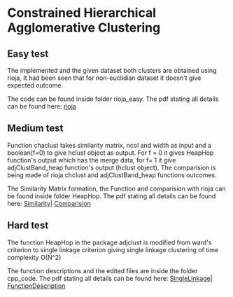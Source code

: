 # Constrained Hierarchical Agglomerative Clustering

## Easy test 
The implemented and the given dataset both clusters are obtained using rioja, It had been seen that for non-euclidian dataset it doesn't give expected outcome.

The code can be found inside folder rioja_easy. 
The pdf stating all details can be found here: [rioja](https://github.com/parismita/gsoc-2017/blob/master/rioja_easy/easy.pdf)

## Medium test 
Function chaclust takes similarity matrix, ncol and width as input and a boolean(f=0) to give hclust object as output. For f = 0 it gives HeapHop function's output which has the merge data, for f= 1 it give adjClustBand_heap function's output (hclust object).
The comparision is being made of rioja chclust and adjClustBand_heap functions outcomes. 

The Similarity Matrix formation, the Function and comparision with rioja can be found inside folder HeapHop. 
The pdf stating all details can be found here: [Similarity](https://github.com/parismita/gsoc-2017/blob/master/HeapHop/similarity.pdf)| [Comparision]()

## Hard test 
The function HeapHop in the package adjclust is modified from ward's criterion to single linkage criterion giving single linkage clustering of time complexity O(N^2)

The function descriptions and the edited files are inside the folder cpp_code. 
The pdf stating all details can be found here: [SingleLinkage](https://github.com/parismita/gsoc-2017/blob/master/cpp_codes/singleLinkage.pdf)| [FunctionDescription](https://github.com/parismita/gsoc-2017/blob/master/cpp_codes/FunctionDescription.pdf)
